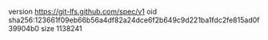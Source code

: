 version https://git-lfs.github.com/spec/v1
oid sha256:123661f09eb66b56a4df82a24dce6f2b649c9d221ba1fdc2fe815ad0f39904b0
size 1138241

